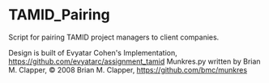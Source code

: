 # TAMID_Pairing

Script for pairing TAMID project managers to client companies.

Design is built of Evyatar Cohen's Implementation, https://github.com/evyatarc/assignment_tamid
Munkres.py written by Brian M. Clapper, © 2008 Brian M. Clapper, https://github.com/bmc/munkres

